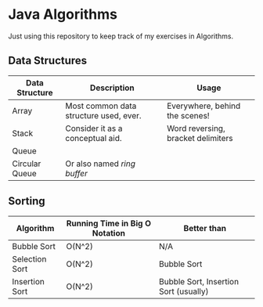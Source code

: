 Java Algorithms
===============

Just using this repository to keep track of my exercises in Algorithms.


Data Structures
---------------

| Data Structure | Description                            | Usage                              |
|----------------|----------------------------------------|------------------------------------|
| Array          | Most common data structure used, ever. | Everywhere, behind the scenes!     |
| Stack          | Consider it as a conceptual aid.       | Word reversing, bracket delimiters |
| Queue          |                                        |                                    |
| Circular Queue | Or also named *ring buffer*           |                                    |


Sorting
-------

| Algorithm      | Running Time in Big O Notation | Better than                           |
|----------------|--------------------------------|---------------------------------------|
| Bubble Sort    | O(N^2)                         | N/A                                   |
| Selection Sort | O(N^2)                         | Bubble Sort                           |
| Insertion Sort | O(N^2)                         | Bubble Sort, Insertion Sort (usually) |


